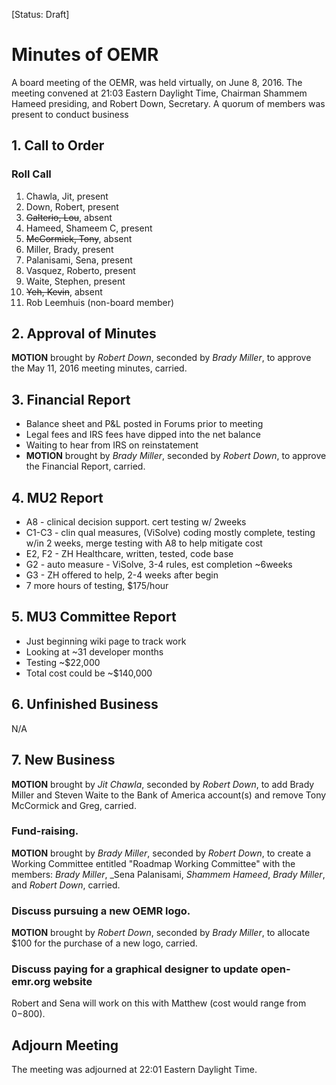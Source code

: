 [Status: Draft]

# Minutes of OEMR
A board meeting of the OEMR, was held virtually, on June 8, 2016. The meeting convened at 21:03 Eastern Daylight Time, Chairman Shammem Hameed presiding, and Robert Down, Secretary. A quorum of members was present to conduct business

## 1. Call to Order

### Roll Call

1. Chawla, Jit, present
2. Down, Robert, present
3. ~~Galterio, Lou~~, absent
4. Hameed, Shameem C, present
5. ~~McCormick, Tony~~, absent
6. Miller, Brady, present
7. Palanisami, Sena, present
8. Vasquez, Roberto, present
9. Waite, Stephen, present
10. ~~Yeh, Kevin~~, absent
11. Rob Leemhuis (non-board member)

## 2. Approval of Minutes
**MOTION** brought by _Robert Down_, seconded by _Brady Miller_, to approve the May 11, 2016 meeting minutes, carried.

## 3. Financial Report
* Balance sheet and P&L posted in Forums prior to meeting
* Legal fees and IRS fees have dipped into the net balance
* Waiting to hear from IRS on reinstatement
* **MOTION** brought by _Brady Miller_, seconded by _Robert Down_, to approve the Financial Report, carried.

## 4. MU2 Report
* A8 - clinical decision support. cert testing w/ 2weeks
* C1-C3 - clin qual measures, (ViSolve) coding mostly complete, testing w/in 2 weeks, merge testing with A8 to help mitigate cost
* E2, F2 - ZH Healthcare, written, tested, code base
* G2 - auto measure - ViSolve, 3-4 rules, est completion ~6weeks
* G3 - ZH offered to help, 2-4 weeks after begin
* 7 more hours of testing, $175/hour

## 5. MU3 Committee Report
* Just beginning wiki page to track work
* Looking at ~31 developer months
* Testing ~$22,000
* Total cost could be ~$140,000

## 6. Unfinished Business
N/A

## 7. New Business
**MOTION** brought by _Jit Chawla_, seconded by _Robert Down_, to add Brady Miller and Steven Waite to the Bank of America account(s) and remove Tony McCormick and Greg, carried.

### Fund-raising.
**MOTION** brought by _Brady Miller_, seconded by _Robert Down_, to create a Working Committee entitled "Roadmap Working Committee" with the members: _Brady Miller_, _Sena Palanisami, _Shammem Hameed_, _Brady Miller_, and _Robert Down_, carried.

### Discuss pursuing a new OEMR logo.
**MOTION** brought by _Robert Down_, seconded by _Brady Miller_, to allocate $100 for the purchase of a new logo, carried.

### Discuss paying for a graphical designer to update open-emr.org website
Robert and Sena will work on this with Matthew
(cost would range from $0-$800).

## Adjourn Meeting
The meeting was adjourned at 22:01 Eastern Daylight Time.
